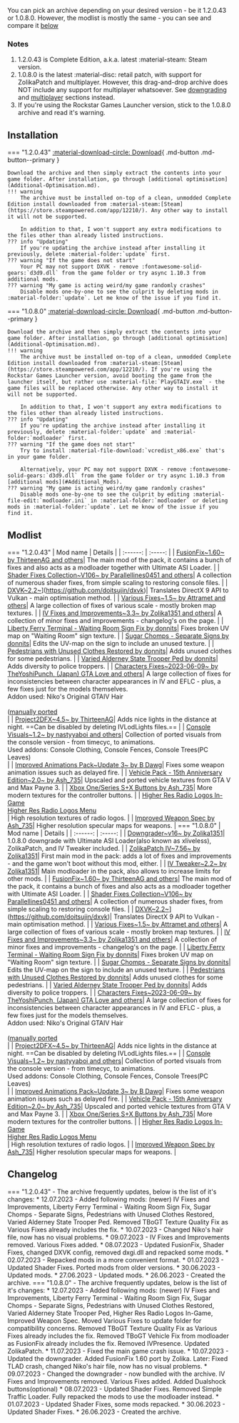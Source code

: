 You can pick an archive depending on your desired version - be it 1.2.0.43 or 1.0.8.0. However, the modlist is mostly the same - you can see and compare it [below](#modlist)

### Notes
1. 1.2.0.43 is Complete Edition, a.k.a. latest :material-steam: Steam version.
2. 1.0.8.0 is the latest :material-disc: retail patch, with support for ZolikaPatch and multiplayer. However, this drag-and-drop archive does NOT include any support for multiplayer whatsoever. See [downgrading](downgrading.md) and [multiplayer](multiplayer.md) sections instead.
3. If you're using the Rockstar Games Launcher version, stick to the 1.0.8.0 archive and read it's warning.

## Installation

=== "1.2.0.43"
	[:material-download-circle: Download](https://drive.google.com/file/d/1eJ4cbVhJ4tnTGJByh_Lf4eS5SS2ShmHO/view){ .md-button .md-button--primary }

	Download the archive and then simply extract the contents into your game folder. After installation, go through [additional optimisation](Additional-Optimisation.md).
	!!! warning
		The archive must be installed on-top of a clean, unmodded Complete Edition install downloaded from :material-steam:[Steam](https://store.steampowered.com/app/12210/). Any other way to install it will not be supported.
		
		In addition to that, I won't support any extra modifications to the files other than already listed instructions.
	??? info "Updating"
		If you're updating the archive instead after installing it previously, delete :material-folder:`update` first.
	??? warning "If the game does not start"
		Your PC may not support DXVK - remove :fontawesome-solid-gears:`d3d9.dll` from the game folder or try async 1.10.3 from additional mods.
	??? warning "My game is acting weird/my game randomly crashes"
		Disable mods one-by-one to see the culprit by deleting mods in :material-folder:`update`. Let me know of the issue if you find it.
=== "1.0.8.0"
	[:material-download-circle: Download](https://drive.google.com/file/d/1O1qD8ocbJ_fnERTvvVzyw6_bsw-k_evo/view){ .md-button .md-button--primary }
	
	Download the archive and then simply extract the contents into your game folder. After installation, go through [additional optimisation](Additional-Optimisation.md).
	!!! warning
		The archive must be installed on-top of a clean, unmodded Complete Edition install downloaded from :material-steam:[Steam](https://store.steampowered.com/app/12210/). If you're using the Rockstar Games Launcher version, avoid booting the game from the launcher itself, but rather use :material-file:`PlayGTAIV.exe` - the game files will be replaced otherwise. Any other way to install it will not be supported.
		
		In addition to that, I won't support any extra modifications to the files other than already listed instructions.
	??? info "Updating"
		If you're updating the archive instead after installing it previously, delete :material-folder:`update` and :material-folder:`modloader` first.
	??? warning "If the game does not start"
		Try to install :material-file-download:`vcredist_x86.exe` that's in your game folder.

		Alternatively, your PC may not support DXVK - remove :fontawesome-solid-gears:`d3d9.dll` from the game folder or try async 1.10.3 from [additional mods](#Additional_Mods).
	??? warning "My game is acting weird/my game randomly crashes"
		Disable mods one-by-one to see the culprit by editing :material-file-edit:`modloader.ini` in :material-folder:`modloader` or deleting mods in :material-folder:`update`. Let me know of the issue if you find it.
		
## Modlist
=== "1.2.0.43"
	| Mod name | Details |
	| :------: | :-----: |
	| [FusionFix~1.60~ by ThirteenAG and others](https://github.com/ThirteenAG/GTAIV.EFLC.FusionFix/)| The main mod of the pack, it contains a bunch of fixes and also acts as a modloader together with Ultimate ASI Loader. |
	| [Shader Fixes Collection~V106~ by Parallellines0451 and others](https://github.com/Parallellines0451/GTAIV.ShaderFixesCollection)| A collection of numerous shader fixes, from simple scaling to restoring console files. |
	| [DXVK~2.2~](https://github.com/doitsujin/dxvk/graphs/contributors)](https://github.com/doitsujin/dxvk)| Translates DirectX 9 API to Vulkan - main optimisation method. |
	| [Various Fixes~1.5~ by Attramet and others](https://gtaforums.com/topic/975211-various-fixes/)| A large collection of fixes of various scale - mostly broken map textures. |
	| [IV Fixes and Improvements~3.3~ by Zolika1351 and others](https://gtaforums.com/topic/909155-iv-fixes-improvements/)| A collection of minor fixes and improvements - changelog's on the page. |
	| [Liberty Ferry Terminal - Waiting Room Sign Fix by donnits](https://gtaforums.com/topic/974798-donnits-bakery/)| Fixes broken UV map on "Waiting Room" sign texture. |
	| [Sugar Chomps - Separate Signs by donnits](https://gtaforums.com/topic/974798-donnits-bakery/)| Edits the UV-map on the sign to include an unused texture. |
	| [Pedestrians with Unused Clothes Restored by donnits](https://gtaforums.com/topic/974798-donnits-bakery/)| Adds unused clothes for some pedestrians. |
	| [Varied Alderney State Trooper Ped by donnits](https://gtaforums.com/topic/974798-donnits-bakery/)| Adds diversity to police troppers. |
	| [Characters Fixes~2023-06-09~ by TheYoshiPunch, (Japan) GTA Love and others](https://gtaforums.com/topic/927583-grand-theft-auto-iv-and-episodes-from-liberty-city-characters-fixes/)| A large collection of fixes for inconsistencies between character appearances in IV and EFLC - plus, a few fixes just for the models themselves.<br>Addon used: Niko's Original GTAIV Hair</br> <br>([manually ported](https://drive.google.com/file/d/19LA4e31Ibux3QpXo2PxHsjGu1xROtTG9/view?usp=drive_link)</br> |
	| [Project2DFX~4.5~ by ThirteenAG](https://github.com/ThirteenAG/III.VC.SA.IV.Project2DFX/releases/tag/gtaiv)| Adds nice lights in the distance at night. ==Can be disabled by deleting IVLodLights files.== |
	| [Console Visuals~1.2~ by nastyyaboi and others](https://gtaforums.com/topic/989098-console-visuals-the-complete-edition)| Collection of ported visuals from the console version - from timecyc, to animations.<br>Used addons: Console Clothing, Console Fences, Console Trees(PC Leaves)</br> |
	| [Improved Animations Pack~Update 3~ by B Dawg](https://gtaforums.com/topic/958625-improved-animations-pack/)| Fixes some weapon animation issues such as delayed fire. |
	| [Vehicle Pack - 15th Anniversary Edition~2.0~ by Ash_735](https://gtaforums.com/topic/887527-ash_735s-workshop/page/5/#comment-1072121736)| Upscaled and ported vehicle textures from GTA V and Max Payne 3. |
	| [Xbox One/Series S+X Buttons by Ash_735](https://gtaforums.com/topic/887527-ash_735s-workshop/page/4/#comment-1071669058)| More modern textures for the controller buttons. |
	| [Higher Res Radio Logos In-Game](https://gtaforums.com/topic/887527-ash_735s-workshop/?do=findComment&comment=1071559765)<br>[Higher Res Radio Logos Menu](https://gtaforums.com/topic/887527-ash_735s-workshop/?do=findComment&comment=1071512871)</br>| High resolution textures of radio logos. |
	| [Improved Weapon Spec by Ash_735](https://gtaforums.com/topic/887527-ash_735s-workshop/page/4/#comment-1071669058)| Higher resolution specular maps for weapons. |
=== "1.0.8.0"
	| Mod name | Details |
	| :------: | :-----: |
	| [Downgrader~v16~ by Zolika1351](https://zolika1351.pages.dev/mods/ivpatch/downgrading)| 1.0.8.0 downgrade with Ultimate ASI Loader(also known as xliveless), ZolikaPatch, and IV Tweaker included. |
	| [ZolikaPatch IV~7.56~ by Zolika1351](https://zolika1351.pages.dev/mods/ivpatch)| First main mod in the pack: adds a lot of fixes and improvements - and the game won't boot without this mod, either. |
	| [IV Tweaker~2.2~ by Zolika1351](https://zolika1351.pages.dev/mods/ivpatch)| Main modloader in the pack, also allows to increase limits for other mods. |
	| [FusionFix~1.60~ by ThirteenAG and others](https://github.com/ThirteenAG/GTAIV.EFLC.FusionFix/)| The main mod of the pack, it contains a bunch of fixes and also acts as a modloader together with Ultimate ASI Loader. |
	| [Shader Fixes Collection~V106~ by Parallellines0451 and others](https://github.com/Parallellines0451/GTAIV.ShaderFixesCollection)| A collection of numerous shader fixes, from simple scaling to restoring console files. |
	| [DXVK~2.2~](https://github.com/doitsujin/dxvk/graphs/contributors)](https://github.com/doitsujin/dxvk)| Translates DirectX 9 API to Vulkan - main optimisation method. |
	| [Various Fixes~1.5~ by Attramet and others](https://gtaforums.com/topic/975211-various-fixes/)| A large collection of fixes of various scale - mostly broken map textures. |
	| [IV Fixes and Improvements~3.3~ by Zolika1351 and others](https://gtaforums.com/topic/909155-iv-fixes-improvements/)| A collection of minor fixes and improvements - changelog's on the page. |
	| [Liberty Ferry Terminal - Waiting Room Sign Fix by donnits](https://gtaforums.com/topic/974798-donnits-bakery/)| Fixes broken UV map on "Waiting Room" sign texture. |
	| [Sugar Chomps - Separate Signs by donnits](https://gtaforums.com/topic/974798-donnits-bakery/)| Edits the UV-map on the sign to include an unused texture. |
	| [Pedestrians with Unused Clothes Restored by donnits](https://gtaforums.com/topic/974798-donnits-bakery/)| Adds unused clothes for some pedestrians. |
	| [Varied Alderney State Trooper Ped by donnits](https://gtaforums.com/topic/974798-donnits-bakery/)| Adds diversity to police troppers. |
	| [Characters Fixes~2023-06-09~ by TheYoshiPunch, (Japan) GTA Love and others](https://gtaforums.com/topic/927583-grand-theft-auto-iv-and-episodes-from-liberty-city-characters-fixes/)| A large collection of fixes for inconsistencies between character appearances in IV and EFLC - plus, a few fixes just for the models themselves.<br>Addon used: Niko's Original GTAIV Hair</br> <br>([manually ported](https://drive.google.com/file/d/19LA4e31Ibux3QpXo2PxHsjGu1xROtTG9/view?usp=drive_link)</br> |
	| [Project2DFX~4.5~ by ThirteenAG](https://github.com/ThirteenAG/III.VC.SA.IV.Project2DFX/releases/tag/gtaiv)| Adds nice lights in the distance at night. ==Can be disabled by deleting IVLodLights files.== |
	| [Console Visuals~1.2~ by nastyyaboi and others](https://gtaforums.com/topic/989098-console-visuals-the-complete-edition)| Collection of ported visuals from the console version - from timecyc, to animations.<br>Used addons: Console Clothing, Console Fences, Console Trees(PC Leaves)</br> |
	| [Improved Animations Pack~Update 3~ by B Dawg](https://gtaforums.com/topic/958625-improved-animations-pack/)| Fixes some weapon animation issues such as delayed fire. |
	| [Vehicle Pack - 15th Anniversary Edition~2.0~ by Ash_735](https://gtaforums.com/topic/887527-ash_735s-workshop/page/5/#comment-1072121736)| Upscaled and ported vehicle textures from GTA V and Max Payne 3. |
	| [Xbox One/Series S+X Buttons by Ash_735](https://gtaforums.com/topic/887527-ash_735s-workshop/page/4/#comment-1071669058)| More modern textures for the controller buttons. |
	| [Higher Res Radio Logos In-Game](https://gtaforums.com/topic/887527-ash_735s-workshop/?do=findComment&comment=1071559765)<br>[Higher Res Radio Logos Menu](https://gtaforums.com/topic/887527-ash_735s-workshop/?do=findComment&comment=1071512871)</br>| High resolution textures of radio logos. |
	| [Improved Weapon Spec by Ash_735](https://gtaforums.com/topic/887527-ash_735s-workshop/page/4/#comment-1071669058)| Higher resolution specular maps for weapons. |

## Changelog
=== "1.2.0.43"
	- The archive frequently updates, below is the list of it's changes:
		* 12.07.2023 - Added following mods: (newer) IV Fixes and Improvements, Liberty Ferry Terminal - Waiting Room Sign Fix, Sugar Chomps - Separate Signs, Pedestrians with Unused Clothes Restored, Varied Alderney State Trooper Ped. Removed TBoGT Texture Quality Fix as Various Fixes already includes the fix.
		* 10.07.2023 - Changed Niko's hair file, now has no visual problems.
		* 09.07.2023 - IV Fixes and Improvements removed. Various Fixes added.
		* 08.07.2023 - Updated FusionFix, Shader Fixes, changed DXVK config, removed dxgi.dll and repacked some mods.
		* 02.07.2023 - Repacked mods in a more convenient format.
		* 01.07.2023 - Updated Shader Fixes. Ported mods from older versions.
		* 30.06.2023 - Updated mods.
		* 27.06.2023 - Updated mods.
		* 26.06.2023 - Created the archive.
=== "1.0.8.0"
	- The archive frequently updates, below is the list of it's changes:
		* 12.07.2023 - Added following mods: (newer) IV Fixes and Improvements, Liberty Ferry Terminal - Waiting Room Sign Fix, Sugar Chomps - Separate Signs, Pedestrians with Unused Clothes Restored, Varied Alderney State Trooper Ped, Higher Res Radio Logos In-Game, Improved Weapon Spec. Moved Various Fixes to update folder for compatibility concerns. Removed TBoGT Texture Quality Fix as Various Fixes already includes the fix. Removed TBoGT Vehicle Fix from modloader as FusionFix already includes the fix. Removed IVPresence. Updated ZolikaPatch.
		* 11.07.2023 - Fixed the main game crash issue.
		* 10.07.2023 - Updated the downgrader. Added FusionFix 1.60 port by Zolika. Later: Fixed TLAD crash, changed Niko's hair file, now has no visual problems.
		* 09.07.2023 - Changed the downgrader - now bundled with the archive. IV Fixes and Improvements removed. Various Fixes added. Added Dualshock buttons(optional)
		* 08.07.2023 - Updated Shader Fixes. Removed Simple Traffic Loader. Fully repacked the mods to use the modloader instead.
		* 01.07.2023 - Updated Shader Fixes, some mods repacked.
		* 30.06.2023 - Updated Shader Fixes.
		* 26.06.2023 - Created the archive.